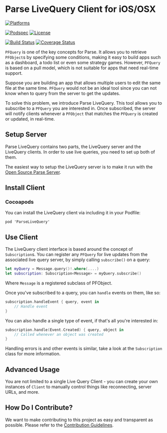 # Parse LiveQuery Client for iOS/OSX

[![Platforms][platforms-svg]][platforms-link]

[![Podspec][podspec-svg]][podspec-link]
[![License][license-svg]][license-link]

[![Build Status][build-status-svg]][build-status-link]
[![Coverage Status][coverage-status-svg]][coverage-status-link]

`PFQuery` is one of the key concepts for Parse. It allows you to retrieve `PFObject`s by specifying some conditions, making it easy to build apps such as a dashboard, a todo list or even some strategy games. However, `PFQuery` is based on a pull model, which is not suitable for apps that need real-time support.

Suppose you are building an app that allows multiple users to edit the same file at the same time. `PFQuery` would not be an ideal tool since you can not know when to query from the server to get the updates.

To solve this problem, we introduce Parse LiveQuery. This tool allows you to subscribe to a `PFQuery` you are interested in. Once subscribed, the server will notify clients whenever a `PFObject` that matches the `PFQuery` is created or updated, in real-time.

## Setup Server

Parse LiveQuery contains two parts, the LiveQuery server and the LiveQuery clients. In order to use live queries, you need to set up both of them.

The easiest way to setup the LiveQuery server is to make it run with the [Open Source Parse Server](https://github.com/ParsePlatform/parse-server/wiki/Parse-LiveQuery#server-setup).

## Install Client

### Cocoapods

You can install the LiveQuery client via including it in your Podfile:

    pod 'ParseLiveQuery'


## Use Client

The LiveQuery client interface is based around the concept of `Subscription`s. You can register any `PFQuery` for live updates from the associated live query server, by simply calling `subscribe()` on a query:
```swift
let myQuery = Message.query()!.where(....)
let subscription: Subscription<Message> = myQuery.subscribe()
```

Where `Message` is a registered subclass of PFObject.

Once you've subscribed to a query, you can `handle` events on them, like so:
```swift
subscription.handleEvent { query, event in
    // Handle event
}
```

You can also handle a single type of event, if that's all you're interested in:
```swift
subscription.handle(Event.Created) { query, object in
    // Called whenever an object was created
}
```

Handling errors is and other events is similar, take a look at the `Subscription` class for more information.

## Advanced Usage

You are not limited to a single Live Query Client - you can create your own instances of `Client` to manually control things like reconnecting, server URLs, and more.

## How Do I Contribute?

We want to make contributing to this project as easy and transparent as possible. Please refer to the [Contribution Guidelines][contributing].

 [releases]: https://github.com/ParsePlatform/ParseLiveQuery-iOS-OSX/releases
 [contributing]: https://github.com/ParsePlatform/ParseLiveQuery-iOS-OSX/blob/master/CONTRIBUTING.md

 [build-status-svg]: https://img.shields.io/travis/ParsePlatform/ParseLiveQuery-iOS-OSX/master.svg
 [build-status-link]: https://travis-ci.org/ParsePlatform/ParseLiveQuery-iOS-OSX/branches

 [coverage-status-svg]: https://img.shields.io/codecov/c/github/ParsePlatform/ParseLiveQuery-iOS-OSX/master.svg
 [coverage-status-link]: https://codecov.io/github/ParsePlatform/ParseLiveQuery-iOS-OSX?branch=master

 [license-svg]: https://img.shields.io/badge/license-BSD-lightgrey.svg
 [license-link]: https://github.com/ParsePlatform/ParseLiveQuery-iOS-OSX/blob/master/LICENSE

 [podspec-svg]: https://img.shields.io/cocoapods/v/ParseLiveQuery.svg
 [podspec-link]: https://cocoapods.org/pods/ParseLiveQuery

 [platforms-svg]: http://img.shields.io/cocoapods/p/ParseLiveQuery.svg?style=flat
 [platforms-link]: https://github.com/ParsePlatform/ParseLiveQuery-iOS-OSX
